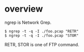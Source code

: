 # overview
ngrep is Network Grep.

```
$ ngrep -t -q -I ./foo.pcap "RETR"
$ ngrep -t -q -I ./foo.pcap "STOR"
```
RETR, STOR is one of FTP command.
